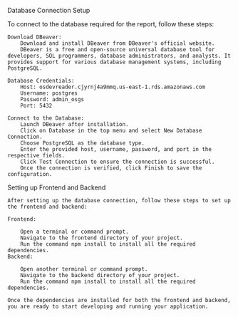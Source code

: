 
Database Connection Setup

To connect to the database required for the report, follow these steps:

    Download DBeaver:
        Download and install DBeaver from DBeaver's official website.
        DBeaver is a free and open-source universal database tool for developers, SQL programmers, database administrators, and analysts. It provides support for various database management systems, including PostgreSQL.

    Database Credentials:
        Host: osdevreader.cjyrnj4a9mmq.us-east-1.rds.amazonaws.com
        Username: postgres
        Password: admin_osgs
        Port: 5432

    Connect to the Database:
        Launch DBeaver after installation.
        Click on Database in the top menu and select New Database Connection.
        Choose PostgreSQL as the database type.
        Enter the provided host, username, password, and port in the respective fields.
        Click Test Connection to ensure the connection is successful.
        Once the connection is verified, click Finish to save the configuration.

Setting up Frontend and Backend

    After setting up the database connection, follow these steps to set up the frontend and backend:

    Frontend:

        Open a terminal or command prompt.
        Navigate to the frontend directory of your project.
        Run the command npm install to install all the required dependencies.
    Backend:

        Open another terminal or command prompt.
        Navigate to the backend directory of your project.
        Run the command npm install to install all the required dependencies.

    Once the dependencies are installed for both the frontend and backend, you are ready to start developing and running your application.